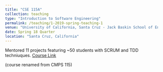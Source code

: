 ```yaml
---
title: "CSE 115A"
collection: teaching
type: "Introduction to Software Engineering"
permalink: /teaching/1-2019-spring-teaching-1
venue: "University of California, Santa Cruz - Jack Baskin School of Engineering"
date: Spring 18 Quarter
location: "Santa Cruz, California"
---
```


Mentored 11 projects featuring ~50 students with SCRUM and TDD techniuques. 
<a href="https://courses.soe.ucsc.edu/courses/cse115a">Course Link</a>

(course renamed from CMPS 115)


